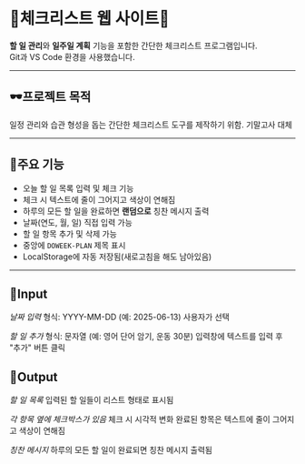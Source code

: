 # 🐳체크리스트 웹 사이트🐳

**할 일 관리**와 **일주일 계획** 기능을 포함한 간단한 체크리스트 프로그램입니다.  
Git과 VS Code 환경을 사용했습니다.

---

## 🕶️프로젝트 목적

일정 관리와 습관 형성을 돕는 간단한 체크리스트 도구를 제작하기 위함.
기말고사 대체

---

## 📌주요 기능

- 오늘 할 일 목록 입력 및 체크 기능  
- 체크 시 텍스트에 줄이 그어지고 색상이 연해짐  
- 하루의 모든 할 일을 완료하면 **랜덤으로** 칭찬 메시지 출력
- 날짜(연도, 월, 일) 직접 입력 가능  
- 할 일 항목 추가 및 삭제 가능  
- 중앙에 `DOWEEK-PLAN` 제목 표시
- LocalStorage에 자동 저장됨(새로고침을 해도 남아있음)

---

## 🔽Input
*날짜 입력*
형식: YYYY-MM-DD (예: 2025-06-13)
사용자가 선택

*할 일 추가*
형식: 문자열 (예: 영어 단어 암기, 운동 30분)
입력창에 텍스트를 입력 후 "추가" 버튼 클릭

## 🔼Output
*할 일 목록*
입력된 할 일들이 리스트 형태로 표시됨

*각 항목 옆에 체크박스가 있음*
체크 시 시각적 변화
완료된 항목은 텍스트에 줄이 그어지고 색상이 연해짐

*칭찬 메시지*
하루의 모든 할 일이 완료되면 칭찬 메시지 출력됨
